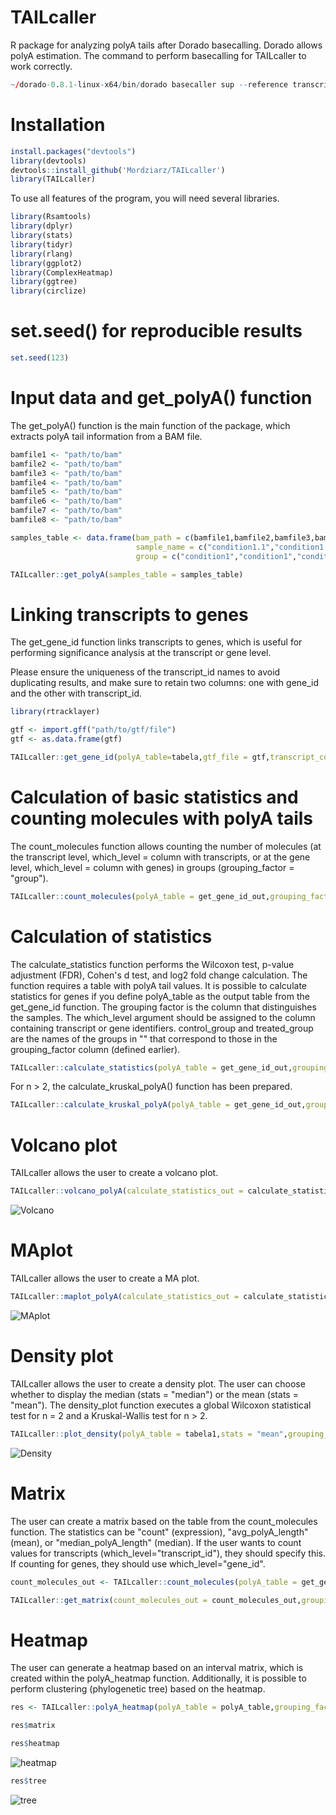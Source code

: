 # TAILcaller

R package for analyzing polyA tails after Dorado basecalling. Dorado allows polyA estimation. The command to perform basecalling for TAILcaller to work correctly.

```r
~/dorado-0.8.1-linux-x64/bin/dorado basecaller sup --reference transcriptome.fasta --estimate-poly-a pod5s/ > CONTROL.bam
```

# Installation

```r
install.packages("devtools")
library(devtools)
devtools::install_github('Mordziarz/TAILcaller')
library(TAILcaller)
```
To use all features of the program, you will need several libraries.

```r
library(Rsamtools)
library(dplyr)
library(stats)
library(tidyr)
library(rlang)
library(ggplot2)
library(ComplexHeatmap)
library(ggtree)
library(circlize)
```

# set.seed() for reproducible results

```r
set.seed(123)
```

# Input data and get_polyA() function

The get_polyA() function is the main function of the package, which extracts polyA tail information from a BAM file.

```r
bamfile1 <- "path/to/bam"
bamfile2 <- "path/to/bam"
bamfile3 <- "path/to/bam"
bamfile4 <- "path/to/bam"
bamfile5 <- "path/to/bam"
bamfile6 <- "path/to/bam"
bamfile7 <- "path/to/bam"
bamfile8 <- "path/to/bam"

samples_table <- data.frame(bam_path = c(bamfile1,bamfile2,bamfile3,bamfile4,bamfile5,bamfile6,bamfile7,bamfile8),
                            sample_name = c("condition1.1","condition1.2","condition1.3","condition1.4","condition2.1","condition2.2","condition2.3","condition2.4"),
                            group = c("condition1","condition1","condition1","condition1","condition2","condition2","condition2","condition2"))

TAILcaller::get_polyA(samples_table = samples_table)

```

# Linking transcripts to genes

The get_gene_id function links transcripts to genes, which is useful for performing significance analysis at the transcript or gene level.

Please ensure the uniqueness of the transcript_id names to avoid duplicating results, and make sure to retain two columns: one with gene_id and the other with transcript_id.

```r
library(rtracklayer)

gtf <- import.gff("path/to/gtf/file")
gtf <- as.data.frame(gtf)

```

```r
TAILcaller::get_gene_id(polyA_table=tabela,gtf_file = gtf,transcript_column_gtf = "transcript_id",gene_column_gtf = "gene_id")
```

# Calculation of basic statistics and counting molecules with polyA tails

The count_molecules function allows counting the number of molecules (at the transcript level, which_level = column with transcripts, or at the gene level, which_level = column with genes) in groups (grouping_factor = "group").

```r
TAILcaller::count_molecules(polyA_table = get_gene_id_out,grouping_factor="group",which_level="transcript_id")
```

# Calculation of statistics

The calculate_statistics function performs the Wilcoxon test, p-value adjustment (FDR), Cohen's d test, and log2 fold change calculation. The function requires a table with polyA tail values. It is possible to calculate statistics for genes if you define polyA_table as the output table from the get_gene_id function. The grouping factor is the column that distinguishes the samples. The which_level argument should be assigned to the column containing transcript or gene identifiers. control_group and treated_group are the names of the groups in "" that correspond to those in the grouping_factor column (defined earlier).

```r
TAILcaller::calculate_statistics(polyA_table = get_gene_id_out,grouping_factor = "group",which_level = "gene_id",control_group = "condition1",treated_group = "condition2")
```

For n > 2, the calculate_kruskal_polyA() function has been prepared.

```r
TAILcaller::calculate_kruskal_polyA(polyA_table = get_gene_id_out,grouping_factor = "sample_name",which_level = "gene_id")
```

# Volcano plot

TAILcaller allows the user to create a volcano plot.

```r
TAILcaller::volcano_polyA(calculate_statistics_out = calculate_statistics_out)
```

![Volcano](plots/volcano.png)

# MAplot

TAILcaller allows the user to create a MA plot.

```r
TAILcaller::maplot_polyA(calculate_statistics_out = calculate_statistics_out)
```

![MAplot](plots/maplot.png)

# Density plot 

TAILcaller allows the user to create a density plot. The user can choose whether to display the median (stats = "median") or the mean (stats = "mean"). The density_plot function executes a global Wilcoxon statistical test for n = 2 and a Kruskal-Wallis test for n > 2.

```r
TAILcaller::plot_density(polyA_table = tabela1,stats = "mean",grouping_column = "group")
```

![Density](plots/density.png)

# Matrix

The user can create a matrix based on the table from the count_molecules function. The statistics can be "count" (expression), "avg_polyA_length" (mean), or "median_polyA_length" (median).
If the user wants to count values for transcripts (which_level="transcript_id"), they should specify this. If counting for genes, they should use which_level="gene_id".

```r
count_molecules_out <- TAILcaller::count_molecules(polyA_table = get_gene_id_out,grouping_factor="sample_name",which_level="gene_id")

TAILcaller::get_matrix(count_molecules_out = count_molecules_out,grouping_factor = "sample_name",which_level = "gene_id",statistic = "median_polyA_length")
```
# Heatmap 

The user can generate a heatmap based on an interval matrix, which is created within the polyA_heatmap function. Additionally, it is possible to perform clustering (phylogenetic tree) based on the heatmap.

```r
res <- TAILcaller::polyA_heatmap(polyA_table = polyA_table,grouping_factor = "sample_name",jump = 10,frame = 10)

res$matrix
```

```r
res$heatmap
```

![heatmap](plots/heatmap_polyA.png)

```r
res$tree
```

![tree](plots/tree_polyA.png)